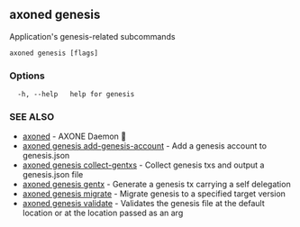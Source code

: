 ## axoned genesis

Application's genesis-related subcommands

```
axoned genesis [flags]
```

### Options

```
  -h, --help   help for genesis
```

### SEE ALSO

* [axoned](axoned.md)	 - AXONE Daemon 👹
* [axoned genesis add-genesis-account](axoned_genesis_add-genesis-account.md)	 - Add a genesis account to genesis.json
* [axoned genesis collect-gentxs](axoned_genesis_collect-gentxs.md)	 - Collect genesis txs and output a genesis.json file
* [axoned genesis gentx](axoned_genesis_gentx.md)	 - Generate a genesis tx carrying a self delegation
* [axoned genesis migrate](axoned_genesis_migrate.md)	 - Migrate genesis to a specified target version
* [axoned genesis validate](axoned_genesis_validate.md)	 - Validates the genesis file at the default location or at the location passed as an arg
